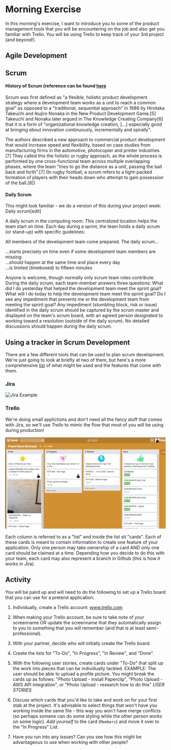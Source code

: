 # Morning Exercise

In this morning's exercise, I want to introduce you to some of the product management tools that you will be encountering on the job and also get you familiar with Trello. You will be using Trello to keep track of your 3rd project (and beyond!).

## Agile Development

## Scrum

#### History of Scrum (reference can be found [here](https://en.wikipedia.org/wiki/Scrum_(software_development) )

Scrum was first defined as "a flexible, holistic product development strategy where a development team works as a unit to reach a common goal" as opposed to a "traditional, sequential approach" in 1986 by Hirotaka Takeuchi and Ikujiro Nonaka in the New Product Development Game.[5] Takeuchi and Nonaka later argued in The Knowledge Creating Company[6] that it is a form of "organizational knowledge creation, [...] especially good at bringing about innovation continuously, incrementally and spirally".

The authors described a new approach to commercial product development that would increase speed and flexibility, based on case studies from manufacturing firms in the automotive, photocopier and printer industries.[7] They called this the holistic or rugby approach, as the whole process is performed by one cross-functional team across multiple overlapping phases, where the team "tries to go the distance as a unit, passing the ball back and forth".[7] (In rugby football, a scrum refers to a tight-packed formation of players with their heads down who attempt to gain possession of the ball.[8])

#### Daily Scrum

This might look familiar - we do a version of this during your project week:
Daily scrum[edit]

A daily scrum in the computing room. This centralized location helps the team start on time.
Each day during a sprint, the team holds a daily scrum (or stand-up) with specific guidelines:

All members of the development team come prepared. The daily scrum...

  ...starts precisely on time even if some development team members are missing<br>
  ...should happen at the same time and place every day<br>
  ...is limited (timeboxed) to fifteen minutes<br>
  
Anyone is welcome, though normally only scrum team roles contribute.
During the daily scrum, each team-member answers three questions:
What did I do yesterday that helped the development team meet the sprint goal?
What will I do today to help the development team meet the sprint goal?
Do I see any impediment that prevents me or the development team from meeting the sprint goal?
Any impediment (stumbling block, risk or issue) identified in the daily scrum should be captured by the scrum master and displayed on the team's scrum board, with an agreed person designated to working toward a resolution (outside of the daily scrum). No detailed discussions should happen during the daily scrum.


## Using a tracker in Scrum Development

There are a few different tools that can be used to plan scrum development. We're just going to look at briefly at two of them, but here's a more comprehensive [list](https://en.wikipedia.org/wiki/Comparison_of_Scrum_software) of what might be used and the features that come with them.

### Jira

![Jira Example](http://www.sm-cloud.com/content/images/2014/Jun/jiraagile-02_whyja_1_flexibleplanning.png)

### Trello

We're doing small applictions and don't need all the fancy stuff that comes with Jira, so we'll use *Trello* to mimic the flow that most of you will be using during production!

![Trello Example](trello_example.png)

Each column is referred to as a "list" and inside the list sit "cards". Each of these cards is meant to contain information to create one feature of your application. Only one person may take ownership of a card AND only one card should be claimed at a time. Depending how you decide to do this with your team, each card may also represent a branch in Github (this is how it works in Jira). 

## Activity

You will be paird up and will need to do the following to set up a Trello board that you can use for a pretend application:

1. Individually, create a Trello account: www.trello.com
2. When making your Trello account, be sure to take note of your screenname OR update the screenname that they automatically assign to you to something that you will remember (and that is at least semi-professional).
2. With your partner, decide who will initially create the Trello board.
3. Create the lists for "To-Do", "In Progress", "In Review", and "Done".
4. With the following user stories, create cards under "To-Do" that split up the work into pieces that can be individually tackled. EXAMPLE: The user should be able to upload a profile picture.
You might break the cards up as follows: "Photo Upload - install Paperclip", "Photo Upload - AWS API integration", or "Photo Upload - research how to do this"
 *USER STORIES*

5. Discuss which cards that you'd like to take and work on for your first stab at the project. It's advisable to select things that won't have you working inside the same file - this way you won't have merge conflicts (so perhaps somene can do some styling while the other person works on some logic). *Add yourself* to the card (`Members`) and move it over to the "In Progress" List.
6. Have you run into any issues? Can you see how this might be advantageous to use when working with other people?
